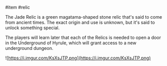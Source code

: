  #item #relic 

The Jade Relic is a green magatama-shaped stone relic that's said to come from ancient times. The exact origin and use is unknown, but it's said to unlock something special.

The players will learn later that each of the Relics is needed to open a door in the Underground of Hyrule, which will grant access to a new underground dungeon.

![https://i.imgur.com/KsXsJTP.png](https://i.imgur.com/KsXsJTP.png)